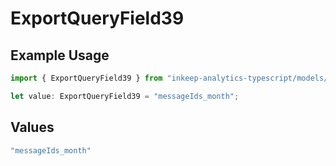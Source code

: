 # ExportQueryField39

## Example Usage

```typescript
import { ExportQueryField39 } from "inkeep-analytics-typescript/models/operations";

let value: ExportQueryField39 = "messageIds_month";
```

## Values

```typescript
"messageIds_month"
```